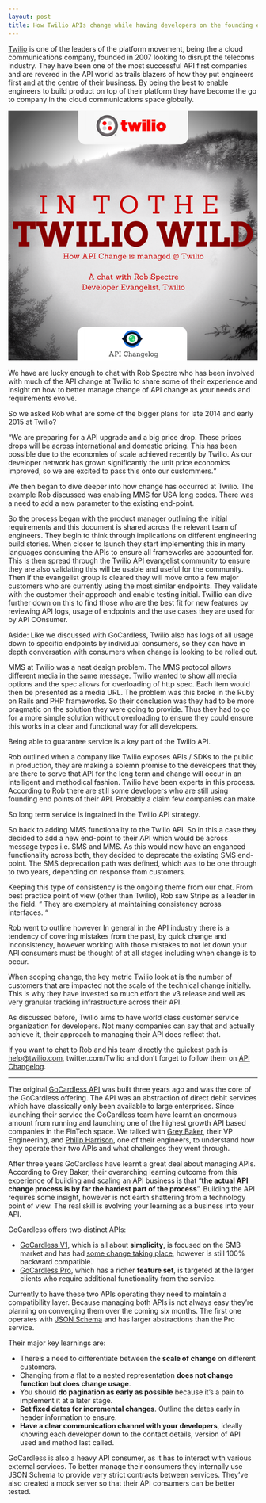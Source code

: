 ```yaml
---
layout: post
title: How Twilio APIs change while having developers on the founding end-points
---
```


[Twilio](https://www.apichangelog.com/api/twilio/ "Twilio On API Changelog") is one of the leaders of the platform movement, being the a cloud communications company, founded in 2007 looking to disrupt the telecoms industry. They have been one of the most successful API first companies and are revered in the API world as trails blazers of how they put engineers first and at the centre of their business. By being the best to enable engineers to build product on top of their platform they have become the go to company in the cloud communications space globally.

![](/img/TwilioAPIChangelog.png)

We have are lucky enough to chat with Rob Spectre who has been involved with much of the API change at Twilio to share some of their experience and insight on how to better manage change of API change as your needs and requirements evolve.

So we asked Rob what are some of the bigger plans for late 2014 and early 2015 at Twilio?

“We are preparing for a API upgrade and a big price drop. These prices drops will be across international and domestic pricing. This has been possible due to the economies of scale achieved recently by Twilio. As our developer network has grown significantly the unit price economics improved, so we are excited to pass this onto our custommers.“

We then began to dive deeper into how change has occurred at Twilio. The example Rob discussed was enabling MMS for USA long codes. There was a need to add a new parameter to the existing end-point.

So the process began with the product manager outlining the initial requirements and this document is shared across the relevant team of engineers. They begin to think through implications on different engineering build stories. When closer to launch they start implementing this in many languages consuming the APIs to ensure all frameworks are accounted for. This is then spread through the Twilio API evangelist community to ensure they are also validating this will be usable and useful for the community. 
Then if the evangelist group is cleared they will move onto a few major customers who are currently using the most similar endpoints. They validate with the customer their approach and enable testing initial. Twillio can dive further down on this to find those who are the best fit for new features by reviewing API logs, usage of endpoints and the use cases they are used for by API COnsumer. 

Aside: Like we discussed with <link to Goardless story> GoCardless, Twilio also has logs of all usage down to specific endpoints by individual consumers, so they can have in depth conversation with consumers when change is looking to be rolled out. 

MMS at Twilio was a neat design problem. The MMS protocol allows different media in the same message. Twilio wanted to show all media options and the spec allows for overloading of http spec. Each item would then be presented as a media URL. The problem was this broke in the Ruby on Rails and PHP frameworks. So their conclusion was they had to be more pragmatic on the solution they were going to provide. Thus they had to go for a more simple solution without overloading to ensure they could ensure this works in a clear and functional way for all developers. 

Being able to guarantee service is a key part of the Twilio API.

Rob outlined when a company like Twilio exposes APIs / SDKs to the public in production, they are making a solemn promise to the developers that they are there to serve that API for the long term and change will occur in an intelligent and methodical fashion. Twilio have been experts in this process. According to Rob there are still some developers who are still using founding end points of their API. Probably a claim few companies can make.

So long term service is ingrained in the Twilio API strategy.

So back to adding MMS functionality to the Twilio API. So in this a case they decided to add a new end-point to their API which would be across message types i.e. SMS and MMS. As this would now have an enganced functionality across both, they decided to deprecate the existing SMS end-point. The SMS deprecation path was defined, which was to be one through to two years, depending on response from customers.

Keeping this type of consistency is the ongoing theme from our chat. From best practice point of view (other than Twilio), Rob saw Stripe as a leader in the field. 
“ They are exemplary at maintaining consistency across interfaces. “

Rob went to outline however In general in the API industry there is a tendency of covering mistakes from the past, by quick change and inconsistency, however working with those mistakes to not let down your API consumers must be thought of at all stages including when change is to occur. 

When scoping change, the key metric Twilio look at is the number of customers that are impacted not the scale of the technical change initially. This is why they have invested so much effort the v3 release and well as very granular tracking infrastructure across their API.

As discussed before, Twilio aims to have world class customer service organization for developers. Not many companies can say that and actually achieve it, their approach to managing their API does reflect that. 

If you want to chat to Rob and his team directly the quickest path is help@twilio.com, twitter.com/Twilio and don’t forget to follow them on [API Changelog](https://www.apichangelog.com/api/twilio/ "Twilio On API Changelog"). 








___________________________________
The original [GoCardless API](https://www.apichangelog.com/api/gocardless "GoCardless API Changelog") was built three years ago and was the core of the GoCardless offering. The API was an abstraction of direct debit services which have classically only been available to large enterprises. Since launching their service the GoCardless team have learnt an enormous amount from running and launching one of the highest growth API based companies in the FinTech space. We talked with [Grey Baker](https://www.linkedin.com/in/greysteil "Grey Baker"), their VP Engineering, and [Philip Harrison](https://www.linkedin.com/in/harrisonphilip "Philip Harrison"), one of their engineers, to understand how they operate their two APIs and what challenges they went through.

After three years GoCardless have learnt a great deal about managing APIs. According to Grey Baker, their overarching learning outcome from this experience of building and scaling an API business is that “**the actual API change process is by far the hardest part of the process**”. Building the API requires some insight, however is not earth shattering from a technology point of view. The real skill is evolving your learning as a business into your API. 

GoCardless offers two distinct APIs:

* [GoCardless V1](https://www.apichangelog.com/api/gocardless), which is all about **simplicity**, is focused on the SMB market and has had [some change taking place](https://www.apichangelog.com/changes/4441b2f0-8a78-4914-95e2-3bc45cc90b08), however is still 100% backward compatible. 
* [GoCardless Pro](https://www.apichangelog.com/api/gocardlesspro), which has a richer **feature set**, is targeted at the larger clients who require additional functionality from the service.

Currently to have these two APIs operating they need to maintain a compatibility layer. Because managing both APIs is not always easy they’re planning on converging them over the coming six months. The first one operates with [JSON Schema](http://json-schema.org/ "JSON Schema") and has larger abstractions than the Pro service. 

Their major key learnings are:

* There’s a need to differentiate between the **scale of change** on different customers.
* Changing from a flat to a nested representation **does not change function but does change usage**.
* You should **do pagination as early as possible** because it’s a pain to implement it at a later stage.
* **Set fixed dates for incremental changes**. Outline the dates early in header information to ensure.
* **Have a clear communication channel with your developers**, ideally knowing each developer down to the contact details, version of API used and method last called.

GoCardless is also a heavy API consumer, as it has to interact with various external services. To better manage their consumers they internally use JSON Schema to provide very strict contracts between services. They’ve also created a mock server so that their API consumers can be better tested.
